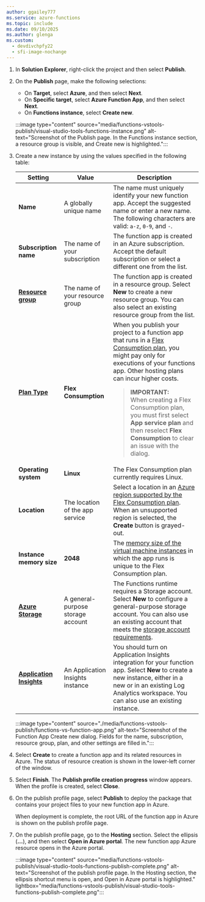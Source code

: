```yaml
---
author: ggailey777
ms.service: azure-functions
ms.topic: include
ms.date: 09/10/2025
ms.author: glenga
ms.custom:
  - devdivchpfy22
  - sfi-image-nochange
---
```


1. In **Solution Explorer**, right-click the project and then select **Publish**.

1. On the **Publish** page, make the following selections:
   - On **Target**, select **Azure**, and then select **Next**.
   - On **Specific target**, select **Azure Function App**, and then select **Next**.  
   - On **Functions instance**, select **Create new**.

   :::image type="content" source="media/functions-vstools-publish/visual-studio-tools-functions-instance.png" alt-text="Screenshot of the Publish page. In the Functions instance section, a resource group is visible, and Create new is highlighted.":::

1. Create a new instance by using the values specified in the following table:

   | Setting      | Value  | Description                                |
   | ------------ |  ------- | -------------------------------------------------- |
   | **Name** | A globally unique name | The name must uniquely identify your new function app. Accept the suggested name or enter a new name. The following characters are valid: `a-z`, `0-9`, and `-`. |
   | **Subscription name** | The name of your subscription | The function app is created in an Azure subscription. Accept the default subscription or select a different one from the list. |
   | **[Resource group](../articles/azure-resource-manager/management/overview.md)** | The name of your resource group |  The function app is created in a resource group. Select **New** to create a new resource group. You can also select an existing resource group from the list. |
   | **[Plan Type](../articles/azure-functions/functions-scale.md)** | **Flex Consumption** | When you publish your project to a function app that runs in a [Flex Consumption plan](../articles/azure-functions/flex-consumption-plan.md), you might pay only for executions of your functions app. Other hosting plans can incur higher costs.<blockquote>**IMPORTANT:**<br/>When creating a Flex Consumption plan, you must first select **App service plan** and then reselect **Flex Consumption** to clear an issue with the dialog.</blockquote> |
   | **Operating system** | **Linux** | The Flex Consumption plan currently requires Linux. |
   | **Location** | The location of the app service | Select a location in an [Azure region supported by the Flex Consumption plan](../articles/azure-functions/flex-consumption-how-to.md#view-currently-supported-regions). When an unsupported region is selected, the **Create** button is grayed-out. |
   | **Instance memory size** | **2048** | The [memory size of the virtual machine instances](../articles/azure-functions/flex-consumption-plan.md#instance-sizes) in which the app runs is unique to the Flex Consumption plan. |  
   | **[Azure Storage](../articles/azure-functions/storage-considerations.md)** | A general-purpose storage account | The Functions runtime requires a Storage account. Select **New** to configure a general-purpose storage account. You can also use an existing account that meets the [storage account requirements](../articles/azure-functions/storage-considerations.md#storage-account-requirements).  |
   | **[Application Insights](../articles/azure-functions/functions-monitoring.md)** | An Application Insights instance | You should turn on Application Insights integration for your function app. Select **New** to create a new instance, either in a new or in an existing Log Analytics workspace. You can also use an existing instance.  |

   :::image type="content" source="./media/functions-vstools-publish/functions-vs-function-app.png" alt-text="Screenshot of the Function App Create new dialog. Fields for the name, subscription, resource group, plan, and other settings are filled in.":::

1. Select **Create** to create a function app and its related resources in Azure. The status of resource creation is shown in the lower-left corner of the window.

1. Select **Finish**. The **Publish profile creation progress** window appears. When the profile is created, select **Close**.

1. On the publish profile page, select **Publish** to deploy the package that contains your project files to your new function app in Azure.

   When deployment is complete, the root URL of the function app in Azure is shown on the publish profile page.

1. On the publish profile page, go to the **Hosting** section. Select the ellipsis (**...**), and then select **Open in Azure portal**. The new function app Azure resource opens in the Azure portal.

    :::image type="content" source="media/functions-vstools-publish/visual-studio-tools-functions-publish-complete.png" alt-text="Screenshot of the publish profile page. In the Hosting section, the ellipsis shortcut menu is open, and Open in Azure portal is highlighted." lightbox="media/functions-vstools-publish/visual-studio-tools-functions-publish-complete.png":::

